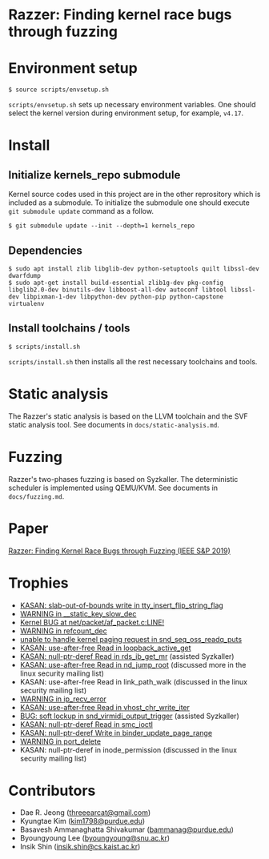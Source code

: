 # Razzer: Finding kernel race bugs through fuzzing

# Environment setup

```
$ source scripts/envsetup.sh
```

`scripts/envsetup.sh` sets up necessary environment variables. One
should select the kernel version during environment setup, for
example, `v4.17`.

# Install

## Initialize kernels_repo submodule

Kernel source codes used in this project are in the other reprository
which is included as a submodule. To initialize the submodule one
should execute `git submodule update` command as a follow.

```
$ git submodule update --init --depth=1 kernels_repo
```


## Dependencies

```
$ sudo apt install zlib libglib-dev python-setuptools quilt libssl-dev dwarfdump
$ sudo apt-get install build-essential zlib1g-dev pkg-config libglib2.0-dev binutils-dev libboost-all-dev autoconf libtool libssl-dev libpixman-1-dev libpython-dev python-pip python-capstone virtualenv
```

## Install toolchains / tools


```
$ scripts/install.sh
```

`scripts/install.sh` then installs all the rest necessary toolchains and tools.

# Static analysis

The Razzer's static analysis is based on the LLVM toolchain and the
SVF static analysis tool. See documents in `docs/static-analysis.md`.

# Fuzzing

Razzer's two-phases fuzzing is based on Syzkaller. The deterministic
scheduler is implemented using QEMU/KVM. See documents in
`docs/fuzzing.md`.

# Paper

[Razzer: Finding Kernel Race Bugs through Fuzzing (IEEE S&P 2019)](https://lifeasageek.github.io/papers/jeong:razzer.pdf)

# Trophies

- [KASAN: slab-out-of-bounds write in tty_insert_flip_string_flag](https://lkml.org/lkml/2018/4/19/107)
- [WARNING in __static_key_slow_dec](https://lkml.org/lkml/2018/5/18/160)
- [Kernel BUG at net/packet/af_packet.c:LINE!](https://lkml.org/lkml/2018/3/30/428)
- [WARNING in refcount_dec](https://lkml.org/lkml/2018/3/28/12)
- [unable to handle kernel paging request in snd_seq_oss_readq_puts](https://lkml.org/lkml/2018/4/26/89)
- [KASAN: use-after-free Read in loopback_active_get](https://lkml.org/lkml/2018/4/30/88)
- [KASAN: null-ptr-deref Read in rds_ib_get_mr](https://lkml.org/lkml/2018/5/11/17) (assisted Syzkaller)
- [KASAN: use-after-free Read in nd_jump_root](https://lkml.org/lkml/2018/7/24/34) (discussed more in the linux security mailing list)
- KASAN: use-after-free Read in link_path_walk (discussed in the linux security mailing list)
- [WARNING in ip_recv_error](https://lkml.org/lkml/2018/5/18/595)
- [KASAN: use-after-free Read in vhost_chr_write_iter](https://lkml.org/lkml/2018/5/17/536)
- [BUG: soft lockup in snd_virmidi_output_trigger](https://lkml.org/lkml/2018/7/26/73) (assisted Syzkaller)
- [KASAN: null-ptr-deref Read in smc_ioctl](https://lkml.org/lkml/2018/7/9/1008)
- [KASAN: null-ptr-deref Write in binder_update_page_range](https://lkml.org/lkml/2018/8/22/73)
- [WARNING in port_delete](https://lkml.org/lkml/2018/7/24/28)
- KASAN: null-ptr-deref in inode_permission (discussed in the linux security mailing list)

# Contributors

- Dae R. Jeong (threeearcat@gmail.com)
- Kyungtae Kim (kim1798@purdue.edu)
- Basavesh Ammanaghatta Shivakumar (bammanag@purdue.edu)
- Byoungyoung Lee (byoungyoung@snu.ac.kr)
- Insik Shin (insik.shin@cs.kaist.ac.kr)

